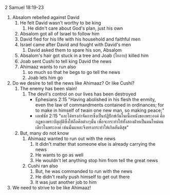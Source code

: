 2 Samuel 18:19-23

1. Absalom rebelled against David
	1. He felt David wasn't worthy to be king
		1. He didn't care about God's plan, just his own
	2. Absalom got all of Israel to follow him
	3. David fled for his life with his household and faithful men
	4. Israel came after David and fought with David's men
		1. David asked them to spare his son, Absalom
	5. Absalom's hair got stuck in a tree and Joab (โยอาบ) killed him
	6. Joab sent Cushi to tell king David the news
	7. Ahimaaz wants to run also
		1. so much so that he begs to go tell the news
		2. Joab lets him go
2. Do we desire to tell the news like Ahimaaz? Or like Cushi?
	1. The enemy has been slain!
		1. The devil's control on our lives has been destroyed
			- Ephesians 2:15 "Having abolished in his flesh the enmity, even the law of commandments contained in ordinances; for to make in himself of twain one new man, so making peace;"
			- เอเฟซัส 2:15 "และได้ทรงกำจัดการซึ่งเป็นปฏิปักษ์กันในเนื้อหนังของพระองค์ คือกฎของพระบัญญัติซึ่งให้ถือศีลต่างๆนั้น เพื่อจะกระทำให้ทั้งสองฝ่ายเป็นคนใหม่คนเดียวในพระองค์ เช่นนั้นแหละจึงทรงกระทำให้เกิดสันติสุข"
	2. But, many do not know
		1. Ahimaaz wanted to run out with the news
			1. It didn't matter that someone else is already carrying the news
			2. He wants to go as well
			3. He wouldn't let anything stop him from tell the great news
		2. Cushi ran also
			1. But, he was commanded to run with the news
			2. He didn't really push himself to get out there
			3. It was just another job to him
3. We need to strive to be like Ahimaaz!